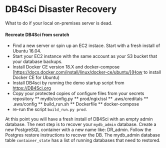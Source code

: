 # DB4Sci Disaster Recovery

What to do if your local on-premises server is dead.

#### Recreate DB4Sci from scratch

 * Find a new server or spin up an EC2 instace. Start with a fresh install of
Ubuntu 16.04.
 * Start your EC2 instance with the same account as your S3 bucket that
   your database backups. 
 * Install Docker CE version 18.X and docker-compose
   [https://docs.docker.com/install/linux/docker-ce/ubuntu/](How to install Docker CE for Ubuntu)
 * Install DB4sci by running the demo startup script from https://DB4Sci.org
 * Copy your protected copies of configure files from your secrets repository
 ** mydb/config.py
 ** prod/ngix/ssl
 ** .aws/creditals
 ** .aws/config
 ** build_run.sh
 ** Dockerfile
 ** docker-compose
 * re-run the script `build_run.py prod`.

At this point you will have a fresh install of DB4Sci with an empty admin
database. The next step is to recover your `mydb_admin` database. Create
a new PostgreSQL container with a new name like: DR_admin. Follow the
Postgres restore instructions to recover the DB. The mydb_admin database
table `container_state` has a list of running databases that need to
restored.
